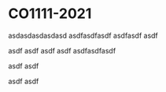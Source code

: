 # CO1111-2021
asdasdasdasdasd
asdfasdfasdf
asdfasdf
asdf

asdf
asdf
asdf
asdf
asdfasdfasdf

asdf
asdf

asdf
asdf

